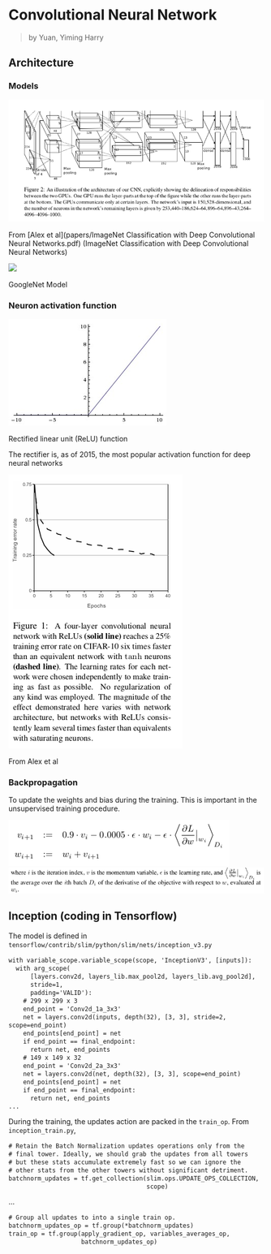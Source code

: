 # Convolutional Neural Network
> by Yuan, Yiming Harry


## Architecture

### Models
![](figures/AlexNetArch.png)

From [Alex et al](papers/ImageNet Classification with Deep Convolutional Neural Networks.pdf) (ImageNet Classification with Deep Convolutional Neural Networks)

![](figures/GoogleNet.gif)

GoogleNet Model

### Neuron activation function
![](figures/relu.jpeg)

Rectified linear unit (ReLU) function

The rectifier is, as of 2015, the most popular activation function for deep neural networks

![](figures/relu_vs_tanh.png)

From Alex et al

### Backpropagation
To update the weights and bias during the training. This is important in the unsupervised training procedure.

![](figures/backprop1.png)
![](figures/backprop2.png)

## Inception (coding in Tensorflow)

The model is defined in `tensorflow/contrib/slim/python/slim/nets/inception_v3.py`
```
with variable_scope.variable_scope(scope, 'InceptionV3', [inputs]):
  with arg_scope(
      [layers.conv2d, layers_lib.max_pool2d, layers_lib.avg_pool2d],
      stride=1,
      padding='VALID'):
    # 299 x 299 x 3
    end_point = 'Conv2d_1a_3x3'
    net = layers.conv2d(inputs, depth(32), [3, 3], stride=2, scope=end_point)
    end_points[end_point] = net
    if end_point == final_endpoint:
      return net, end_points
    # 149 x 149 x 32
    end_point = 'Conv2d_2a_3x3'
    net = layers.conv2d(net, depth(32), [3, 3], scope=end_point)
    end_points[end_point] = net
    if end_point == final_endpoint:
      return net, end_points
...
```

During the training, the updates action are packed in the `train_op`. From `inception_train.py`,
```
# Retain the Batch Normalization updates operations only from the
# final tower. Ideally, we should grab the updates from all towers
# but these stats accumulate extremely fast so we can ignore the
# other stats from the other towers without significant detriment.
batchnorm_updates = tf.get_collection(slim.ops.UPDATE_OPS_COLLECTION,
                                      scope)
```
...
```
# Group all updates to into a single train op.
batchnorm_updates_op = tf.group(*batchnorm_updates)
train_op = tf.group(apply_gradient_op, variables_averages_op,
                    batchnorm_updates_op)
```
